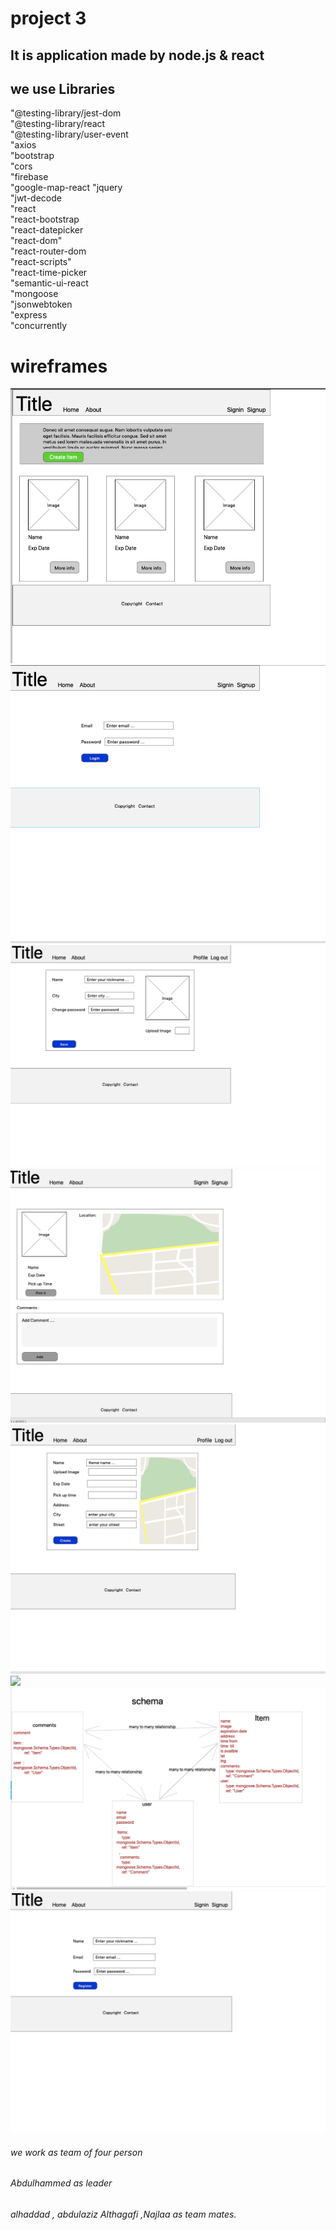 # project 3

## It is application made by node.js & react 
## we use Libraries
"@testing-library/jest-dom <br/>
    "@testing-library/react<br/>
    "@testing-library/user-event<br/>
    "axios<br/>
    "bootstrap<br/>
    "cors<br/>
    "firebase<br/>
    "google-map-react
    "jquery<br/>
    "jwt-decode<br/>
    "react<br/>
    "react-bootstrap<br/>
    "react-datepicker<br/>
    "react-dom"<br/>
    "react-router-dom<br/>
    "react-scripts"<br/>
    "react-time-picker<br/>
    "semantic-ui-react<br/>
    "mongoose<br/>
    "jsonwebtoken<br/>
    "express<br/>
    "concurrently<br/>



# wireframes


![](homepage.png)<br/>
![](signinpage.png)<br/>
![](profilepage.png)<br/>
![](itempage.png)<br/>
![](creatitempage.png)<br/>
![](deleteitem.png)<br/>
![](schemas.png)<br/>
![](signup.png)<br/>

###### we work as team of four person
###### Abdulhammed as leader
###### alhaddad , abdulaziz Althagafi ,Najlaa as team mates.
